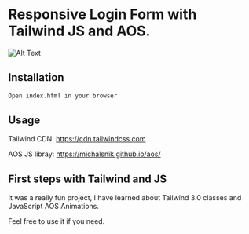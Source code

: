 # Responsive Login Form with Tailwind JS and AOS. 

![Alt Text](https://gyazo.com/e85494542bd7fd3429d13b263bd8974c.gif)
## Installation

```bash
Open index.html in your browser
```



## Usage

Tailwind CDN:
https://cdn.tailwindcss.com

AOS JS libray:
https://michalsnik.github.io/aos/




## First steps with Tailwind and JS
It was a really fun project, I have learned about Tailwind 3.0 classes and JavaScript AOS Animations. 

Feel free to use it if you need. 



